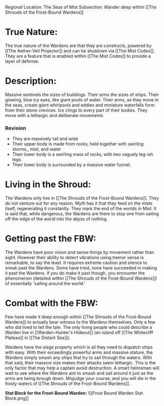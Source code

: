 Regional Location: The Seas of Mist
Subsection: Wander deep within [[The Shrouds of the Frost-Bound Wardens]]
# True Nature:
The true nature of the Wardens are that they are constructs, powered by [[The Aether-Veil Projector]] and can be shutdown via [[The Mist Codex]]. They are a feature that is enabled within [[The Mist Codex]] to provide a layer of defense. 
# Description:
Massive sentinels the sizes of buildings. Their arms the sizes of ships. Their glowing, blue icy eyes, like giant pools of water. Their arms, as they move in the seas, create giant whirlpools and eddies and miniature waterfalls form from their stone crevices. Ice clings to every part of their bodies. They move with a lethargic and deliberate movements 
### Revision
- They are massively tall and wide
- Their upper body is made from rocks, held together with swirling storms,, mist, and water
- Their lower body is a swirling mass of rocks, with two vaguely leg-ish legs.
- Their lower body is surrounded by a massive water funnel. 
# Living in the Shroud:
The Wardens only live in [[The Shrouds of the Frost-Bound Wardens]]. They do not venture out for any reason. Myth has it that they feed on the mists itself, regenerating it constantly. They mark the end of the worlds in Mist. It is said that, while dangerous, the Wardens are there to stop one from sailing off the edge of the world into the abyss of nothing. 
# Getting past the FBW:
The Wardens have poor vision and sense things by movement rather than sight. However their ability to detect vibrations using tremor sense is remarkable, to say the least. It requires extreme caution and silence to sneak past the Wardens. Some have tried, none have succeeded in making it past the Wardens. If you do make it past though, you encounter the phenomenon (detailed within [[The Shrouds of the Frost-Bound Wardens]]) of essentially 'sailing around the world.'
# Combat with the FBW:
Few have made it deep enough within [[The Shrouds of the Frost-Bound Wardens]] to actually bear witness to the Wardens themselves. Only a few who did lived to tell the tale. The only living people who could describe a Warden live in [[Warden-Hunter's Hideout]] (an island off [[The Whitecliff Plateau]] in [[The Distant Sea]]). 

Wardens have the siege property which is all they need to dispatch ships with easy. With their exceedingly powerful arms and massive stature, the Wardens simply smash any ships that try to sail through the waters. With that said, their massive size makes their attacks seem lethargic. This is the only factor that may help a captain avoid destruction. A smart helmsman will wait to see where the Wardens aim to smash and sail around it just as the arms are being brough down. Misjudge your course, and you will die in the frosty waters of [[The Shrouds of the Frost-Bound Wardens]]. 

**Stat Block for the Frost-Bound Warden:**
![[Frost Bound Warden Stat Block.png]]


